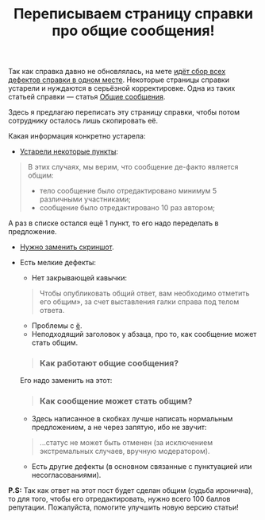 ﻿---
title: "Переписываем страницу справки про общие сообщения!"
se.owner.user_id: 532877
se.owner.display_name: "Зонтик"
se.owner.link: "https://ru.meta.stackoverflow.com/users/532877/%d0%97%d0%be%d0%bd%d1%82%d0%b8%d0%ba"
se.link: "https://ru.meta.stackoverflow.com/questions/13078/%d0%9f%d0%b5%d1%80%d0%b5%d0%bf%d0%b8%d1%81%d1%8b%d0%b2%d0%b0%d0%b5%d0%bc-%d1%81%d1%82%d1%80%d0%b0%d0%bd%d0%b8%d1%86%d1%83-%d1%81%d0%bf%d1%80%d0%b0%d0%b2%d0%ba%d0%b8-%d0%bf%d1%80%d0%be-%d0%be%d0%b1%d1%89%d0%b8%d0%b5-%d1%81%d0%be%d0%be%d0%b1%d1%89%d0%b5%d0%bd%d0%b8%d1%8f"
se.question_id: 13078
se.post_type: question
---
<p>Так как справка давно не обновлялась, на мете <a href="https://ru.meta.stackoverflow.com/questions/12602/">идёт сбор всех дефектов справки в одном месте</a>. Некоторые страницы справки устарели и нуждаются в серьёзной корректировке. Одна из таких статьей справки — статья <a href="https://ru.stackoverflow.com/help/privileges/community-wiki">Общие сообщения</a>.</p>
<p>Здесь я предлагаю переписать эту страницу справки, чтобы потом сотруднику осталось лишь скопировать её.</p>
<p>Какая информация конкретно устарела:</p>
<ul>
<li><a href="https://ru.meta.stackoverflow.com/q/8506/532877">Устарели некоторые пункты</a>:</li>
</ul>
<blockquote>
<p>В этих случаях, мы верим, что сообщение де-факто является общим:</p>
<ul>
<li>тело сообщение было отредактировано минимум 5 различными участниками;</li>
<li>сообщение было отредактировано 10 раз автором;</li>
</ul>
</blockquote>
<p>А раз в списке остался ещё 1 пункт, то его надо переделать в предложение.</p>
<ul>
<li><p><a href="https://ru.meta.stackoverflow.com/q/8865/532877">Нужно заменить скриншот</a>.</p>
</li>
<li><p>Есть мелкие дефекты:</p>
<ul>
<li>Нет закрывающей кавычки:</li>
</ul>
<blockquote>
<p>Чтобы опубликовать общий ответ, вам необходимо отметить его общим», за счет выставления галки справа под телом ответа.</p>
</blockquote>
<ul>
<li>Проблемы с <a href="/questions/tagged/%d1%91" class="post-tag" title="показать вопросы с меткой [ё]" aria-label="показать вопросы с меткой [ё]" rel="tag" aria-labelledby="tag-ё-tooltip-container">ё</a>.</li>
<li>Неподходящий заголовок у абзаца, про то, как сообщение может стать общим.</li>
</ul>
<blockquote>
<h3>Как работают общие сообщения?</h3>
</blockquote>
<p>Его надо заменить на этот:</p>
<blockquote>
<h3>Как сообщение может стать общим?</h3>
</blockquote>
<ul>
<li>Здесь написанное в скобках лучше написать нормальным предложением, а не через запятую, ибо не звучит:</li>
</ul>
<blockquote>
<p>...статус не может быть отменен (за исключением экстремальных случаев, вручную модератором).</p>
</blockquote>
<ul>
<li>Есть другие дефекты (в основном связанные с пунктуацией или несогласованиями).</li>
</ul>
</li>
</ul>
<p><strong>P.S:</strong> Так как ответ на этот пост будет сделан общим (судьба иронична), то для того, чтобы его отредактировать, нужно всего 100 баллов репутации. Пожалуйста, помогите улучшить новую версию статьи!</p>
